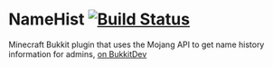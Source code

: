 NameHist [![Build Status](https://travis-ci.org/LB--/NameHist.png?branch=1.0.x)](https://travis-ci.org/LB--/NameHist)
========

Minecraft Bukkit plugin that uses the Mojang API to get name history information for admins, [on BukkitDev](http://dev.bukkit.org/bukkit-plugins/namehist/)
